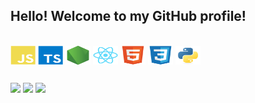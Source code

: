 
## Hello! Welcome to my GitHub profile!


<div style="display: inline_block"><br>
  <img align="center" height="30" width="40" src="https://raw.githubusercontent.com/devicons/devicon/master/icons/javascript/javascript-plain.svg">
  <img align="center" height="30" width="40" src="https://raw.githubusercontent.com/devicons/devicon/master/icons/typescript/typescript-plain.svg">
  <img align="center" height="30" width="40" src="https://raw.githubusercontent.com/devicons/devicon/6910f0503efdd315c8f9b858234310c06e04d9c0/icons/nodejs/nodejs-original.svg">
  <img align="center" height="30" width="40" src="https://raw.githubusercontent.com/devicons/devicon/master/icons/react/react-original.svg">
  <img align="center" height="30" width="40" src="https://raw.githubusercontent.com/devicons/devicon/master/icons/html5/html5-original.svg">
  <img align="center" height="30" width="40" src="https://raw.githubusercontent.com/devicons/devicon/master/icons/css3/css3-original.svg">
  <img align="center" height="30" width="40" src="https://raw.githubusercontent.com/devicons/devicon/master/icons/python/python-original.svg">
</div>

##
 
<div> 
  <a href="https://www.linkedin.com/in/renanmakoto" target="_blank"><img src="https://img.shields.io/badge/-LinkedIn-%230077B5?style=for-the-badge&logo=linkedin&logoColor=white" target="_blank"></a> 
  <a href = "mailto:contactrenanmakoto@gmail.com"><img src="https://img.shields.io/badge/-Gmail-%23333?style=for-the-badge&logo=gmail&logoColor=white" target="_blank"></a>
  <a href="https://instagram.com/renan.makoto" target="_blank"><img src="https://img.shields.io/badge/-Website-%2300ADA2?style=for-the-badge&logo=instagram&logoColor=white" target="_blank"></a>
</div>

<br>

<!--
[![Top Langs](https://github-readme-stats.vercel.app/api/top-langs/?username=renanmakoto&layout=donut)](https://github.com/renanmakoto/github-readme-stats)

![Top Langs](https://github-readme-stats.vercel.app/api/top-langs/?username=renanmakoto&layout=compact)

[![Top Langs](https://github-readme-stats.vercel.app/api/top-langs/?username=renanmakoto&layout=donut-vertical)](https://github.com/renanmakoto/github-readme-stats)
-->





